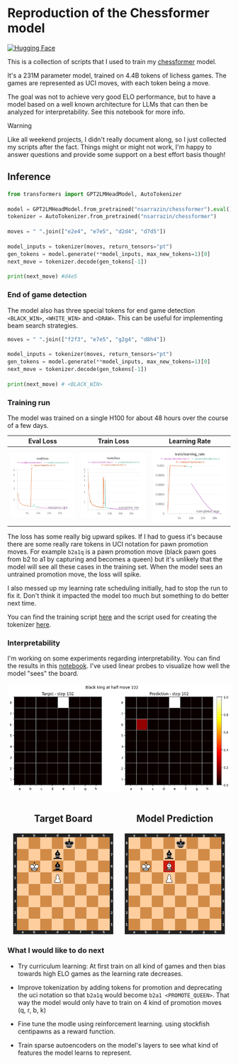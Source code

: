# Reproduction of the Chessformer model

[![Hugging Face](https://img.shields.io/badge/Hugging%20Face-nsarrazin/chessformer-yellow?logo=huggingface)](https://huggingface.co/nsarrazin/chessformer)

This is a collection of scripts that I used to train my [chessformer](https://huggingface.co/nsarrazin/chessformer) model.

It's a 231M parameter model, trained on 4.4B tokens of lichess games. The games are represented as UCI moves, with each token being a move.

The goal was not to achieve very good ELO performance, but to have a model based on a well known architecture for LLMs that can then be analyzed for interpretability. See this notebook for more info.

> [!WARNING]
> Like all weekend projects, I didn't really document along, so I just collected my scripts after the fact. Things might or might not work, I'm happy to answer questions and provide some support on a best effort basis though!

## Inference
```py
from transformers import GPT2LMHeadModel, AutoTokenizer

model = GPT2LMHeadModel.from_pretrained("nsarrazin/chessformer").eval()
tokenizer = AutoTokenizer.from_pretrained("nsarrazin/chessformer")

moves = " ".join(["e2e4", "e7e5", "d2d4", "d7d5"])

model_inputs = tokenizer(moves, return_tensors="pt")
gen_tokens = model.generate(**model_inputs, max_new_tokens=1)[0]
next_move = tokenizer.decode(gen_tokens[-1])

print(next_move) #d4e5
```

### End of game detection

The model also has three special tokens for end game detection `<BLACK_WIN>`, `<WHITE_WIN>` and `<DRAW>`. This can be useful for implementing beam search strategies. 

```py
moves = " ".join(["f2f3", "e7e5", "g2g4", "d8h4"])

model_inputs = tokenizer(moves, return_tensors="pt")
gen_tokens = model.generate(**model_inputs, max_new_tokens=1)[0]
next_move = tokenizer.decode(gen_tokens[-1])

print(next_move) # <BLACK_WIN>
```


### Training run

The model was trained on a single H100 for about 48 hours over the course of a few days.

| Eval Loss | Train Loss | Learning Rate |
|:---:|:---:|:---:|
| ![Eval Loss](docs/assets/eval_loss.png) | ![Train Loss](docs/assets/train_loss.png) | ![Learning Rate](docs/assets/lr.png) |


The loss has some really big upward spikes. If I had to guess it's because there are some really rare tokens in UCI notation for pawn promotion moves. For example `b2a1q` is a pawn promotion move (black pawn goes from b2 to a1 by capturing and becomes a queen) but it's unlikely that the model will see all these cases in the training set. When the model sees an untrained promotion move, the loss will spike.

I also messed up my learning rate scheduling initially, had to stop the run to fix it. Don't think it impacted the model too much but something to do better next time.

You can find the training script [here](train.py) and the script used for creating the tokenizer [here](tokenizer.py).

### Interpretability

I'm working on some experiments regarding interpretability. You can find the results in this [notebook](notebooks/probes.ipynb). I've used linear probes to visualize how well the model "sees" the board.

![Confidence](docs/assets/prediction.png)

<div style="display: flex; justify-content: space-around;"><div style="width: 45%;"><h3 style="text-align: center; font-size: 1.5em;">Target Board</h3><svg xmlns="http://www.w3.org/2000/svg" xmlns:xlink="http://www.w3.org/1999/xlink" viewBox="0 0 390 390"><desc><pre>. . . . k . . .
. . . b . . . .
. K . b . . . .
. . . P . . . .
. . . . . . . .
. . . . . . . .
. . . . . . . .
. . . . . . . .</pre></desc><defs><g id="white-pawn" class="white pawn"><path d="M22.5 9c-2.21 0-4 1.79-4 4 0 .89.29 1.71.78 2.38C17.33 16.5 16 18.59 16 21c0 2.03.94 3.84 2.41 5.03-3 1.06-7.41 5.55-7.41 13.47h23c0-7.92-4.41-12.41-7.41-13.47 1.47-1.19 2.41-3 2.41-5.03 0-2.41-1.33-4.5-3.28-5.62.49-.67.78-1.49.78-2.38 0-2.21-1.79-4-4-4z" fill="#fff" stroke="#000" stroke-width="1.5" stroke-linecap="round" /></g><g id="white-king" class="white king" fill="none" fill-rule="evenodd" stroke="#000" stroke-width="1.5" stroke-linecap="round" stroke-linejoin="round"><path d="M22.5 11.63V6M20 8h5" stroke-linejoin="miter" /><path d="M22.5 25s4.5-7.5 3-10.5c0 0-1-2.5-3-2.5s-3 2.5-3 2.5c-1.5 3 3 10.5 3 10.5" fill="#fff" stroke-linecap="butt" stroke-linejoin="miter" /><path d="M11.5 37c5.5 3.5 15.5 3.5 21 0v-7s9-4.5 6-10.5c-4-6.5-13.5-3.5-16 4V27v-3.5c-3.5-7.5-13-10.5-16-4-3 6 5 10 5 10V37z" fill="#fff" /><path d="M11.5 30c5.5-3 15.5-3 21 0m-21 3.5c5.5-3 15.5-3 21 0m-21 3.5c5.5-3 15.5-3 21 0" /></g><g id="black-bishop" class="black bishop" fill="none" fill-rule="evenodd" stroke="#000" stroke-width="1.5" stroke-linecap="round" stroke-linejoin="round"><path d="M9 36c3.39-.97 10.11.43 13.5-2 3.39 2.43 10.11 1.03 13.5 2 0 0 1.65.54 3 2-.68.97-1.65.99-3 .5-3.39-.97-10.11.46-13.5-1-3.39 1.46-10.11.03-13.5 1-1.354.49-2.323.47-3-.5 1.354-1.94 3-2 3-2zm6-4c2.5 2.5 12.5 2.5 15 0 .5-1.5 0-2 0-2 0-2.5-2.5-4-2.5-4 5.5-1.5 6-11.5-5-15.5-11 4-10.5 14-5 15.5 0 0-2.5 1.5-2.5 4 0 0-.5.5 0 2zM25 8a2.5 2.5 0 1 1-5 0 2.5 2.5 0 1 1 5 0z" fill="#000" stroke-linecap="butt" /><path d="M17.5 26h10M15 30h15m-7.5-14.5v5M20 18h5" stroke="#fff" stroke-linejoin="miter" /></g><g id="black-king" class="black king" fill="none" fill-rule="evenodd" stroke="#000" stroke-width="1.5" stroke-linecap="round" stroke-linejoin="round"><path d="M22.5 11.63V6" stroke-linejoin="miter" /><path d="M22.5 25s4.5-7.5 3-10.5c0 0-1-2.5-3-2.5s-3 2.5-3 2.5c-1.5 3 3 10.5 3 10.5" fill="#000" stroke-linecap="butt" stroke-linejoin="miter" /><path d="M11.5 37c5.5 3.5 15.5 3.5 21 0v-7s9-4.5 6-10.5c-4-6.5-13.5-3.5-16 4V27v-3.5c-3.5-7.5-13-10.5-16-4-3 6 5 10 5 10V37z" fill="#000" /><path d="M20 8h5" stroke-linejoin="miter" /><path d="M32 29.5s8.5-4 6.03-9.65C34.15 14 25 18 22.5 24.5l.01 2.1-.01-2.1C20 18 9.906 14 6.997 19.85c-2.497 5.65 4.853 9 4.853 9M11.5 30c5.5-3 15.5-3 21 0m-21 3.5c5.5-3 15.5-3 21 0m-21 3.5c5.5-3 15.5-3 21 0" stroke="#fff" /></g></defs><rect x="7.5" y="7.5" width="375" height="375" fill="none" stroke="#212121" stroke-width="15" /><g transform="translate(20, 1) scale(0.75, 0.75)" fill="#e5e5e5" stroke="#e5e5e5"><path d="M23.328 10.016q-1.742 0-2.414.398-.672.398-.672 1.36 0 .765.5 1.218.508.445 1.375.445 1.196 0 1.914-.843.727-.852.727-2.258v-.32zm2.867-.594v4.992h-1.437v-1.328q-.492.797-1.227 1.18-.734.375-1.797.375-1.343 0-2.14-.75-.79-.758-.79-2.024 0-1.476.985-2.226.992-.75 2.953-.75h2.016V8.75q0-.992-.656-1.531-.649-.547-1.829-.547-.75 0-1.46.18-.711.18-1.368.539V6.062q.79-.304 1.532-.453.742-.156 1.445-.156 1.898 0 2.836.984.937.985.937 2.985z" /></g><g transform="translate(20, 375) scale(0.75, 0.75)" fill="#e5e5e5" stroke="#e5e5e5"><path d="M23.328 10.016q-1.742 0-2.414.398-.672.398-.672 1.36 0 .765.5 1.218.508.445 1.375.445 1.196 0 1.914-.843.727-.852.727-2.258v-.32zm2.867-.594v4.992h-1.437v-1.328q-.492.797-1.227 1.18-.734.375-1.797.375-1.343 0-2.14-.75-.79-.758-.79-2.024 0-1.476.985-2.226.992-.75 2.953-.75h2.016V8.75q0-.992-.656-1.531-.649-.547-1.829-.547-.75 0-1.46.18-.711.18-1.368.539V6.062q.79-.304 1.532-.453.742-.156 1.445-.156 1.898 0 2.836.984.937.985.937 2.985z" /></g><g transform="translate(65, 1) scale(0.75, 0.75)" fill="#e5e5e5" stroke="#e5e5e5"><path d="M24.922 10.047q0-1.586-.656-2.485-.649-.906-1.79-.906-1.14 0-1.796.906-.649.899-.649 2.485 0 1.586.649 2.492.656.898 1.797.898 1.14 0 1.789-.898.656-.906.656-2.492zm-4.89-3.055q.452-.781 1.14-1.156.695-.383 1.656-.383 1.594 0 2.586 1.266 1 1.265 1 3.328 0 2.062-1 3.328-.992 1.266-2.586 1.266-.96 0-1.656-.375-.688-.383-1.14-1.164v1.312h-1.446V2.258h1.445z" /></g><g transform="translate(65, 375) scale(0.75, 0.75)" fill="#e5e5e5" stroke="#e5e5e5"><path d="M24.922 10.047q0-1.586-.656-2.485-.649-.906-1.79-.906-1.14 0-1.796.906-.649.899-.649 2.485 0 1.586.649 2.492.656.898 1.797.898 1.14 0 1.789-.898.656-.906.656-2.492zm-4.89-3.055q.452-.781 1.14-1.156.695-.383 1.656-.383 1.594 0 2.586 1.266 1 1.265 1 3.328 0 2.062-1 3.328-.992 1.266-2.586 1.266-.96 0-1.656-.375-.688-.383-1.14-1.164v1.312h-1.446V2.258h1.445z" /></g><g transform="translate(110, 1) scale(0.75, 0.75)" fill="#e5e5e5" stroke="#e5e5e5"><path d="M25.96 6v1.344q-.608-.336-1.226-.5-.609-.172-1.234-.172-1.398 0-2.172.89-.773.883-.773 2.485 0 1.601.773 2.492.774.883 2.172.883.625 0 1.234-.164.618-.172 1.227-.508v1.328q-.602.281-1.25.422-.64.14-1.367.14-1.977 0-3.14-1.242-1.165-1.242-1.165-3.351 0-2.14 1.172-3.367 1.18-1.227 3.227-1.227.664 0 1.296.14.633.134 1.227.407z" /></g><g transform="translate(110, 375) scale(0.75, 0.75)" fill="#e5e5e5" stroke="#e5e5e5"><path d="M25.96 6v1.344q-.608-.336-1.226-.5-.609-.172-1.234-.172-1.398 0-2.172.89-.773.883-.773 2.485 0 1.601.773 2.492.774.883 2.172.883.625 0 1.234-.164.618-.172 1.227-.508v1.328q-.602.281-1.25.422-.64.14-1.367.14-1.977 0-3.14-1.242-1.165-1.242-1.165-3.351 0-2.14 1.172-3.367 1.18-1.227 3.227-1.227.664 0 1.296.14.633.134 1.227.407z" /></g><g transform="translate(155, 1) scale(0.75, 0.75)" fill="#e5e5e5" stroke="#e5e5e5"><path d="M24.973 6.992V2.258h1.437v12.156h-1.437v-1.312q-.453.78-1.149 1.164-.687.375-1.656.375-1.586 0-2.586-1.266-.992-1.266-.992-3.328 0-2.063.992-3.328 1-1.266 2.586-1.266.969 0 1.656.383.696.375 1.149 1.156zm-4.899 3.055q0 1.586.649 2.492.656.898 1.797.898 1.14 0 1.796-.898.657-.906.657-2.492 0-1.586-.657-2.485-.656-.906-1.796-.906-1.141 0-1.797.906-.649.899-.649 2.485z" /></g><g transform="translate(155, 375) scale(0.75, 0.75)" fill="#e5e5e5" stroke="#e5e5e5"><path d="M24.973 6.992V2.258h1.437v12.156h-1.437v-1.312q-.453.78-1.149 1.164-.687.375-1.656.375-1.586 0-2.586-1.266-.992-1.266-.992-3.328 0-2.063.992-3.328 1-1.266 2.586-1.266.969 0 1.656.383.696.375 1.149 1.156zm-4.899 3.055q0 1.586.649 2.492.656.898 1.797.898 1.14 0 1.796-.898.657-.906.657-2.492 0-1.586-.657-2.485-.656-.906-1.796-.906-1.141 0-1.797.906-.649.899-.649 2.485z" /></g><g transform="translate(200, 1) scale(0.75, 0.75)" fill="#e5e5e5" stroke="#e5e5e5"><path d="M26.555 9.68v.703h-6.61q.094 1.484.89 2.265.806.774 2.235.774.828 0 1.602-.203.781-.203 1.547-.61v1.36q-.774.328-1.586.5-.813.172-1.649.172-2.093 0-3.32-1.22-1.219-1.218-1.219-3.296 0-2.148 1.157-3.406 1.164-1.266 3.132-1.266 1.766 0 2.79 1.14 1.03 1.134 1.03 3.087zm-1.438-.422q-.015-1.18-.664-1.883-.64-.703-1.703-.703-1.203 0-1.93.68-.718.68-.828 1.914z" /></g><g transform="translate(200, 375) scale(0.75, 0.75)" fill="#e5e5e5" stroke="#e5e5e5"><path d="M26.555 9.68v.703h-6.61q.094 1.484.89 2.265.806.774 2.235.774.828 0 1.602-.203.781-.203 1.547-.61v1.36q-.774.328-1.586.5-.813.172-1.649.172-2.093 0-3.32-1.22-1.219-1.218-1.219-3.296 0-2.148 1.157-3.406 1.164-1.266 3.132-1.266 1.766 0 2.79 1.14 1.03 1.134 1.03 3.087zm-1.438-.422q-.015-1.18-.664-1.883-.64-.703-1.703-.703-1.203 0-1.93.68-.718.68-.828 1.914z" /></g><g transform="translate(245, 1) scale(0.75, 0.75)" fill="#e5e5e5" stroke="#e5e5e5"><path d="M25.285 2.258v1.195H23.91q-.773 0-1.078.313-.297.312-.297 1.125v.773h2.367v1.117h-2.367v7.633H21.09V6.781h-1.375V5.664h1.375v-.61q0-1.46.68-2.124.68-.672 2.156-.672z" /></g><g transform="translate(245, 375) scale(0.75, 0.75)" fill="#e5e5e5" stroke="#e5e5e5"><path d="M25.285 2.258v1.195H23.91q-.773 0-1.078.313-.297.312-.297 1.125v.773h2.367v1.117h-2.367v7.633H21.09V6.781h-1.375V5.664h1.375v-.61q0-1.46.68-2.124.68-.672 2.156-.672z" /></g><g transform="translate(290, 1) scale(0.75, 0.75)" fill="#e5e5e5" stroke="#e5e5e5"><path d="M24.973 9.937q0-1.562-.649-2.421-.64-.86-1.804-.86-1.157 0-1.805.86-.64.859-.64 2.421 0 1.555.64 2.415.648.859 1.805.859 1.164 0 1.804-.86.649-.859.649-2.414zm1.437 3.391q0 2.234-.992 3.32-.992 1.094-3.04 1.094-.757 0-1.429-.117-.672-.11-1.304-.344v-1.398q.632.344 1.25.508.617.164 1.257.164 1.414 0 2.118-.743.703-.734.703-2.226v-.711q-.446.773-1.141 1.156-.695.383-1.664.383-1.61 0-2.594-1.227-.984-1.226-.984-3.25 0-2.03.984-3.257.985-1.227 2.594-1.227.969 0 1.664.383t1.14 1.156V5.664h1.438z" /></g><g transform="translate(290, 375) scale(0.75, 0.75)" fill="#e5e5e5" stroke="#e5e5e5"><path d="M24.973 9.937q0-1.562-.649-2.421-.64-.86-1.804-.86-1.157 0-1.805.86-.64.859-.64 2.421 0 1.555.64 2.415.648.859 1.805.859 1.164 0 1.804-.86.649-.859.649-2.414zm1.437 3.391q0 2.234-.992 3.32-.992 1.094-3.04 1.094-.757 0-1.429-.117-.672-.11-1.304-.344v-1.398q.632.344 1.25.508.617.164 1.257.164 1.414 0 2.118-.743.703-.734.703-2.226v-.711q-.446.773-1.141 1.156-.695.383-1.664.383-1.61 0-2.594-1.227-.984-1.226-.984-3.25 0-2.03.984-3.257.985-1.227 2.594-1.227.969 0 1.664.383t1.14 1.156V5.664h1.438z" /></g><g transform="translate(335, 1) scale(0.75, 0.75)" fill="#e5e5e5" stroke="#e5e5e5"><path d="M26.164 9.133v5.281h-1.437V9.18q0-1.243-.485-1.86-.484-.617-1.453-.617-1.164 0-1.836.742-.672.742-.672 2.024v4.945h-1.445V2.258h1.445v4.765q.516-.789 1.211-1.18.703-.39 1.617-.39 1.508 0 2.282.938.773.93.773 2.742z" /></g><g transform="translate(335, 375) scale(0.75, 0.75)" fill="#e5e5e5" stroke="#e5e5e5"><path d="M26.164 9.133v5.281h-1.437V9.18q0-1.243-.485-1.86-.484-.617-1.453-.617-1.164 0-1.836.742-.672.742-.672 2.024v4.945h-1.445V2.258h1.445v4.765q.516-.789 1.211-1.18.703-.39 1.617-.39 1.508 0 2.282.938.773.93.773 2.742z" /></g><g transform="translate(0, 335) scale(0.75, 0.75)" fill="#e5e5e5" stroke="#e5e5e5"><path d="M6.754 26.996h2.578v-8.898l-2.805.562v-1.437l2.79-.563h1.578v10.336h2.578v1.328h-6.72z" /></g><g transform="translate(375, 335) scale(0.75, 0.75)" fill="#e5e5e5" stroke="#e5e5e5"><path d="M6.754 26.996h2.578v-8.898l-2.805.562v-1.437l2.79-.563h1.578v10.336h2.578v1.328h-6.72z" /></g><g transform="translate(0, 290) scale(0.75, 0.75)" fill="#e5e5e5" stroke="#e5e5e5"><path d="M8.195 26.996h5.508v1.328H6.297v-1.328q.898-.93 2.445-2.492 1.555-1.57 1.953-2.024.758-.851 1.055-1.437.305-.594.305-1.164 0-.93-.657-1.516-.648-.586-1.695-.586-.742 0-1.57.258-.82.258-1.758.781v-1.593q.953-.383 1.781-.578.828-.196 1.516-.196 1.812 0 2.89.906 1.079.907 1.079 2.422 0 .72-.274 1.368-.265.64-.976 1.515-.196.227-1.243 1.313-1.046 1.078-2.953 3.023z" /></g><g transform="translate(375, 290) scale(0.75, 0.75)" fill="#e5e5e5" stroke="#e5e5e5"><path d="M8.195 26.996h5.508v1.328H6.297v-1.328q.898-.93 2.445-2.492 1.555-1.57 1.953-2.024.758-.851 1.055-1.437.305-.594.305-1.164 0-.93-.657-1.516-.648-.586-1.695-.586-.742 0-1.57.258-.82.258-1.758.781v-1.593q.953-.383 1.781-.578.828-.196 1.516-.196 1.812 0 2.89.906 1.079.907 1.079 2.422 0 .72-.274 1.368-.265.64-.976 1.515-.196.227-1.243 1.313-1.046 1.078-2.953 3.023z" /></g><g transform="translate(0, 245) scale(0.75, 0.75)" fill="#e5e5e5" stroke="#e5e5e5"><path d="M11.434 22.035q1.132.242 1.765 1.008.64.766.64 1.89 0 1.727-1.187 2.672-1.187.946-3.375.946-.734 0-1.515-.149-.774-.14-1.602-.43V26.45q.656.383 1.438.578.78.196 1.632.196 1.485 0 2.258-.586.782-.586.782-1.703 0-1.032-.727-1.61-.719-.586-2.008-.586h-1.36v-1.297h1.423q1.164 0 1.78-.46.618-.47.618-1.344 0-.899-.64-1.375-.633-.485-1.82-.485-.65 0-1.391.141-.743.14-1.633.437V16.95q.898-.25 1.68-.375.788-.125 1.484-.125 1.797 0 2.844.82 1.046.813 1.046 2.204 0 .968-.554 1.64-.555.664-1.578.922z" /></g><g transform="translate(375, 245) scale(0.75, 0.75)" fill="#e5e5e5" stroke="#e5e5e5"><path d="M11.434 22.035q1.132.242 1.765 1.008.64.766.64 1.89 0 1.727-1.187 2.672-1.187.946-3.375.946-.734 0-1.515-.149-.774-.14-1.602-.43V26.45q.656.383 1.438.578.78.196 1.632.196 1.485 0 2.258-.586.782-.586.782-1.703 0-1.032-.727-1.61-.719-.586-2.008-.586h-1.36v-1.297h1.423q1.164 0 1.78-.46.618-.47.618-1.344 0-.899-.64-1.375-.633-.485-1.82-.485-.65 0-1.391.141-.743.14-1.633.437V16.95q.898-.25 1.68-.375.788-.125 1.484-.125 1.797 0 2.844.82 1.046.813 1.046 2.204 0 .968-.554 1.64-.555.664-1.578.922z" /></g><g transform="translate(0, 200) scale(0.75, 0.75)" fill="#e5e5e5" stroke="#e5e5e5"><path d="M11.016 18.035L7.03 24.262h3.985zm-.414-1.375h1.984v7.602h1.664v1.312h-1.664v2.75h-1.57v-2.75H5.75v-1.523z" /></g><g transform="translate(375, 200) scale(0.75, 0.75)" fill="#e5e5e5" stroke="#e5e5e5"><path d="M11.016 18.035L7.03 24.262h3.985zm-.414-1.375h1.984v7.602h1.664v1.312h-1.664v2.75h-1.57v-2.75H5.75v-1.523z" /></g><g transform="translate(0, 155) scale(0.75, 0.75)" fill="#e5e5e5" stroke="#e5e5e5"><path d="M6.719 16.66h6.195v1.328h-4.75v2.86q.344-.118.688-.172.343-.063.687-.063 1.953 0 3.094 1.07 1.14 1.07 1.14 2.899 0 1.883-1.171 2.93-1.172 1.039-3.305 1.039-.735 0-1.5-.125-.758-.125-1.57-.375v-1.586q.703.383 1.453.57.75.188 1.586.188 1.351 0 2.14-.711.79-.711.79-1.93 0-1.219-.79-1.93-.789-.71-2.14-.71-.633 0-1.266.14-.625.14-1.281.438z" /></g><g transform="translate(375, 155) scale(0.75, 0.75)" fill="#e5e5e5" stroke="#e5e5e5"><path d="M6.719 16.66h6.195v1.328h-4.75v2.86q.344-.118.688-.172.343-.063.687-.063 1.953 0 3.094 1.07 1.14 1.07 1.14 2.899 0 1.883-1.171 2.93-1.172 1.039-3.305 1.039-.735 0-1.5-.125-.758-.125-1.57-.375v-1.586q.703.383 1.453.57.75.188 1.586.188 1.351 0 2.14-.711.79-.711.79-1.93 0-1.219-.79-1.93-.789-.71-2.14-.71-.633 0-1.266.14-.625.14-1.281.438z" /></g><g transform="translate(0, 110) scale(0.75, 0.75)" fill="#e5e5e5" stroke="#e5e5e5"><path d="M10.137 21.863q-1.063 0-1.688.727-.617.726-.617 1.992 0 1.258.617 1.992.625.727 1.688.727 1.062 0 1.68-.727.624-.734.624-1.992 0-1.266-.625-1.992-.617-.727-1.68-.727zm3.133-4.945v1.437q-.594-.28-1.204-.43-.601-.148-1.195-.148-1.562 0-2.39 1.055-.82 1.055-.938 3.188.46-.68 1.156-1.04.696-.367 1.531-.367 1.758 0 2.774 1.07 1.023 1.063 1.023 2.899 0 1.797-1.062 2.883-1.063 1.086-2.828 1.086-2.024 0-3.094-1.547-1.07-1.555-1.07-4.5 0-2.766 1.312-4.406 1.313-1.649 3.524-1.649.593 0 1.195.117.61.118 1.266.352z" /></g><g transform="translate(375, 110) scale(0.75, 0.75)" fill="#e5e5e5" stroke="#e5e5e5"><path d="M10.137 21.863q-1.063 0-1.688.727-.617.726-.617 1.992 0 1.258.617 1.992.625.727 1.688.727 1.062 0 1.68-.727.624-.734.624-1.992 0-1.266-.625-1.992-.617-.727-1.68-.727zm3.133-4.945v1.437q-.594-.28-1.204-.43-.601-.148-1.195-.148-1.562 0-2.39 1.055-.82 1.055-.938 3.188.46-.68 1.156-1.04.696-.367 1.531-.367 1.758 0 2.774 1.07 1.023 1.063 1.023 2.899 0 1.797-1.062 2.883-1.063 1.086-2.828 1.086-2.024 0-3.094-1.547-1.07-1.555-1.07-4.5 0-2.766 1.312-4.406 1.313-1.649 3.524-1.649.593 0 1.195.117.61.118 1.266.352z" /></g><g transform="translate(0, 65) scale(0.75, 0.75)" fill="#e5e5e5" stroke="#e5e5e5"><path d="M6.25 16.66h7.5v.672L9.516 28.324H7.867l3.985-10.336H6.25z" /></g><g transform="translate(375, 65) scale(0.75, 0.75)" fill="#e5e5e5" stroke="#e5e5e5"><path d="M6.25 16.66h7.5v.672L9.516 28.324H7.867l3.985-10.336H6.25z" /></g><g transform="translate(0, 20) scale(0.75, 0.75)" fill="#e5e5e5" stroke="#e5e5e5"><path d="M10 22.785q-1.125 0-1.773.602-.641.601-.641 1.656t.64 1.656q.649.602 1.774.602t1.773-.602q.649-.61.649-1.656 0-1.055-.649-1.656-.64-.602-1.773-.602zm-1.578-.672q-1.016-.25-1.586-.945-.563-.695-.563-1.695 0-1.399.993-2.211 1-.813 2.734-.813 1.742 0 2.734.813.993.812.993 2.21 0 1-.57 1.696-.563.695-1.571.945 1.14.266 1.773 1.04.641.773.641 1.89 0 1.695-1.04 2.602-1.03.906-2.96.906t-2.969-.906Q6 26.738 6 25.043q0-1.117.64-1.89.641-.774 1.782-1.04zm-.578-2.492q0 .906.562 1.414.57.508 1.594.508 1.016 0 1.586-.508.578-.508.578-1.414 0-.906-.578-1.414-.57-.508-1.586-.508-1.023 0-1.594.508-.562.508-.562 1.414z" /></g><g transform="translate(375, 20) scale(0.75, 0.75)" fill="#e5e5e5" stroke="#e5e5e5"><path d="M10 22.785q-1.125 0-1.773.602-.641.601-.641 1.656t.64 1.656q.649.602 1.774.602t1.773-.602q.649-.61.649-1.656 0-1.055-.649-1.656-.64-.602-1.773-.602zm-1.578-.672q-1.016-.25-1.586-.945-.563-.695-.563-1.695 0-1.399.993-2.211 1-.813 2.734-.813 1.742 0 2.734.813.993.812.993 2.21 0 1-.57 1.696-.563.695-1.571.945 1.14.266 1.773 1.04.641.773.641 1.89 0 1.695-1.04 2.602-1.03.906-2.96.906t-2.969-.906Q6 26.738 6 25.043q0-1.117.64-1.89.641-.774 1.782-1.04zm-.578-2.492q0 .906.562 1.414.57.508 1.594.508 1.016 0 1.586-.508.578-.508.578-1.414 0-.906-.578-1.414-.57-.508-1.586-.508-1.023 0-1.594.508-.562.508-.562 1.414z" /></g><rect x="15" y="330" width="45" height="45" class="square dark a1" stroke="none" fill="#d18b47" /><rect x="60" y="330" width="45" height="45" class="square light b1" stroke="none" fill="#ffce9e" /><rect x="105" y="330" width="45" height="45" class="square dark c1" stroke="none" fill="#d18b47" /><rect x="150" y="330" width="45" height="45" class="square light d1" stroke="none" fill="#ffce9e" /><rect x="195" y="330" width="45" height="45" class="square dark e1" stroke="none" fill="#d18b47" /><rect x="240" y="330" width="45" height="45" class="square light f1" stroke="none" fill="#ffce9e" /><rect x="285" y="330" width="45" height="45" class="square dark g1" stroke="none" fill="#d18b47" /><rect x="330" y="330" width="45" height="45" class="square light h1" stroke="none" fill="#ffce9e" /><rect x="15" y="285" width="45" height="45" class="square light a2" stroke="none" fill="#ffce9e" /><rect x="60" y="285" width="45" height="45" class="square dark b2" stroke="none" fill="#d18b47" /><rect x="105" y="285" width="45" height="45" class="square light c2" stroke="none" fill="#ffce9e" /><rect x="150" y="285" width="45" height="45" class="square dark d2" stroke="none" fill="#d18b47" /><rect x="195" y="285" width="45" height="45" class="square light e2" stroke="none" fill="#ffce9e" /><rect x="240" y="285" width="45" height="45" class="square dark f2" stroke="none" fill="#d18b47" /><rect x="285" y="285" width="45" height="45" class="square light g2" stroke="none" fill="#ffce9e" /><rect x="330" y="285" width="45" height="45" class="square dark h2" stroke="none" fill="#d18b47" /><rect x="15" y="240" width="45" height="45" class="square dark a3" stroke="none" fill="#d18b47" /><rect x="60" y="240" width="45" height="45" class="square light b3" stroke="none" fill="#ffce9e" /><rect x="105" y="240" width="45" height="45" class="square dark c3" stroke="none" fill="#d18b47" /><rect x="150" y="240" width="45" height="45" class="square light d3" stroke="none" fill="#ffce9e" /><rect x="195" y="240" width="45" height="45" class="square dark e3" stroke="none" fill="#d18b47" /><rect x="240" y="240" width="45" height="45" class="square light f3" stroke="none" fill="#ffce9e" /><rect x="285" y="240" width="45" height="45" class="square dark g3" stroke="none" fill="#d18b47" /><rect x="330" y="240" width="45" height="45" class="square light h3" stroke="none" fill="#ffce9e" /><rect x="15" y="195" width="45" height="45" class="square light a4" stroke="none" fill="#ffce9e" /><rect x="60" y="195" width="45" height="45" class="square dark b4" stroke="none" fill="#d18b47" /><rect x="105" y="195" width="45" height="45" class="square light c4" stroke="none" fill="#ffce9e" /><rect x="150" y="195" width="45" height="45" class="square dark d4" stroke="none" fill="#d18b47" /><rect x="195" y="195" width="45" height="45" class="square light e4" stroke="none" fill="#ffce9e" /><rect x="240" y="195" width="45" height="45" class="square dark f4" stroke="none" fill="#d18b47" /><rect x="285" y="195" width="45" height="45" class="square light g4" stroke="none" fill="#ffce9e" /><rect x="330" y="195" width="45" height="45" class="square dark h4" stroke="none" fill="#d18b47" /><rect x="15" y="150" width="45" height="45" class="square dark a5" stroke="none" fill="#d18b47" /><rect x="60" y="150" width="45" height="45" class="square light b5" stroke="none" fill="#ffce9e" /><rect x="105" y="150" width="45" height="45" class="square dark c5" stroke="none" fill="#d18b47" /><rect x="150" y="150" width="45" height="45" class="square light d5" stroke="none" fill="#ffce9e" /><rect x="195" y="150" width="45" height="45" class="square dark e5" stroke="none" fill="#d18b47" /><rect x="240" y="150" width="45" height="45" class="square light f5" stroke="none" fill="#ffce9e" /><rect x="285" y="150" width="45" height="45" class="square dark g5" stroke="none" fill="#d18b47" /><rect x="330" y="150" width="45" height="45" class="square light h5" stroke="none" fill="#ffce9e" /><rect x="15" y="105" width="45" height="45" class="square light a6" stroke="none" fill="#ffce9e" /><rect x="60" y="105" width="45" height="45" class="square dark b6" stroke="none" fill="#d18b47" /><rect x="105" y="105" width="45" height="45" class="square light c6" stroke="none" fill="#ffce9e" /><rect x="150" y="105" width="45" height="45" class="square dark d6" stroke="none" fill="#d18b47" /><rect x="195" y="105" width="45" height="45" class="square light e6" stroke="none" fill="#ffce9e" /><rect x="240" y="105" width="45" height="45" class="square dark f6" stroke="none" fill="#d18b47" /><rect x="285" y="105" width="45" height="45" class="square light g6" stroke="none" fill="#ffce9e" /><rect x="330" y="105" width="45" height="45" class="square dark h6" stroke="none" fill="#d18b47" /><rect x="15" y="60" width="45" height="45" class="square dark a7" stroke="none" fill="#d18b47" /><rect x="60" y="60" width="45" height="45" class="square light b7" stroke="none" fill="#ffce9e" /><rect x="105" y="60" width="45" height="45" class="square dark c7" stroke="none" fill="#d18b47" /><rect x="150" y="60" width="45" height="45" class="square light d7" stroke="none" fill="#ffce9e" /><rect x="195" y="60" width="45" height="45" class="square dark e7" stroke="none" fill="#d18b47" /><rect x="240" y="60" width="45" height="45" class="square light f7" stroke="none" fill="#ffce9e" /><rect x="285" y="60" width="45" height="45" class="square dark g7" stroke="none" fill="#d18b47" /><rect x="330" y="60" width="45" height="45" class="square light h7" stroke="none" fill="#ffce9e" /><rect x="15" y="15" width="45" height="45" class="square light a8" stroke="none" fill="#ffce9e" /><rect x="60" y="15" width="45" height="45" class="square dark b8" stroke="none" fill="#d18b47" /><rect x="105" y="15" width="45" height="45" class="square light c8" stroke="none" fill="#ffce9e" /><rect x="150" y="15" width="45" height="45" class="square dark d8" stroke="none" fill="#d18b47" /><rect x="195" y="15" width="45" height="45" class="square light e8" stroke="none" fill="#ffce9e" /><rect x="240" y="15" width="45" height="45" class="square dark f8" stroke="none" fill="#d18b47" /><rect x="285" y="15" width="45" height="45" class="square light g8" stroke="none" fill="#ffce9e" /><rect x="330" y="15" width="45" height="45" class="square dark h8" stroke="none" fill="#d18b47" /><use href="#white-pawn" xlink:href="#white-pawn" transform="translate(150, 150)" /><use href="#white-king" xlink:href="#white-king" transform="translate(60, 105)" /><use href="#black-bishop" xlink:href="#black-bishop" transform="translate(150, 105)" /><use href="#black-bishop" xlink:href="#black-bishop" transform="translate(150, 60)" /><use href="#black-king" xlink:href="#black-king" transform="translate(195, 15)" /></svg></div><div style="width: 45%;"><h3 style="text-align: center; font-size: 1.5em;">Model Prediction</h3><svg xmlns="http://www.w3.org/2000/svg" xmlns:xlink="http://www.w3.org/1999/xlink" viewBox="0 0 390 390"><desc><pre>. . . . k . . .
. . . b . . . .
. K . B . . . .
. . . P . . . .
. . . . . . . .
. . . . . . . .
. . . . . . . .
. . . . . . . .</pre></desc><defs><g id="white-pawn" class="white pawn"><path d="M22.5 9c-2.21 0-4 1.79-4 4 0 .89.29 1.71.78 2.38C17.33 16.5 16 18.59 16 21c0 2.03.94 3.84 2.41 5.03-3 1.06-7.41 5.55-7.41 13.47h23c0-7.92-4.41-12.41-7.41-13.47 1.47-1.19 2.41-3 2.41-5.03 0-2.41-1.33-4.5-3.28-5.62.49-.67.78-1.49.78-2.38 0-2.21-1.79-4-4-4z" fill="#fff" stroke="#000" stroke-width="1.5" stroke-linecap="round" /></g><g id="white-bishop" class="white bishop" fill="none" fill-rule="evenodd" stroke="#000" stroke-width="1.5" stroke-linecap="round" stroke-linejoin="round"><g fill="#fff" stroke-linecap="butt"><path d="M9 36c3.39-.97 10.11.43 13.5-2 3.39 2.43 10.11 1.03 13.5 2 0 0 1.65.54 3 2-.68.97-1.65.99-3 .5-3.39-.97-10.11.46-13.5-1-3.39 1.46-10.11.03-13.5 1-1.354.49-2.323.47-3-.5 1.354-1.94 3-2 3-2zM15 32c2.5 2.5 12.5 2.5 15 0 .5-1.5 0-2 0-2 0-2.5-2.5-4-2.5-4 5.5-1.5 6-11.5-5-15.5-11 4-10.5 14-5 15.5 0 0-2.5 1.5-2.5 4 0 0-.5.5 0 2zM25 8a2.5 2.5 0 1 1-5 0 2.5 2.5 0 1 1 5 0z" /></g><path d="M17.5 26h10M15 30h15m-7.5-14.5v5M20 18h5" stroke-linejoin="miter" /></g><g id="white-king" class="white king" fill="none" fill-rule="evenodd" stroke="#000" stroke-width="1.5" stroke-linecap="round" stroke-linejoin="round"><path d="M22.5 11.63V6M20 8h5" stroke-linejoin="miter" /><path d="M22.5 25s4.5-7.5 3-10.5c0 0-1-2.5-3-2.5s-3 2.5-3 2.5c-1.5 3 3 10.5 3 10.5" fill="#fff" stroke-linecap="butt" stroke-linejoin="miter" /><path d="M11.5 37c5.5 3.5 15.5 3.5 21 0v-7s9-4.5 6-10.5c-4-6.5-13.5-3.5-16 4V27v-3.5c-3.5-7.5-13-10.5-16-4-3 6 5 10 5 10V37z" fill="#fff" /><path d="M11.5 30c5.5-3 15.5-3 21 0m-21 3.5c5.5-3 15.5-3 21 0m-21 3.5c5.5-3 15.5-3 21 0" /></g><g id="black-bishop" class="black bishop" fill="none" fill-rule="evenodd" stroke="#000" stroke-width="1.5" stroke-linecap="round" stroke-linejoin="round"><path d="M9 36c3.39-.97 10.11.43 13.5-2 3.39 2.43 10.11 1.03 13.5 2 0 0 1.65.54 3 2-.68.97-1.65.99-3 .5-3.39-.97-10.11.46-13.5-1-3.39 1.46-10.11.03-13.5 1-1.354.49-2.323.47-3-.5 1.354-1.94 3-2 3-2zm6-4c2.5 2.5 12.5 2.5 15 0 .5-1.5 0-2 0-2 0-2.5-2.5-4-2.5-4 5.5-1.5 6-11.5-5-15.5-11 4-10.5 14-5 15.5 0 0-2.5 1.5-2.5 4 0 0-.5.5 0 2zM25 8a2.5 2.5 0 1 1-5 0 2.5 2.5 0 1 1 5 0z" fill="#000" stroke-linecap="butt" /><path d="M17.5 26h10M15 30h15m-7.5-14.5v5M20 18h5" stroke="#fff" stroke-linejoin="miter" /></g><g id="black-king" class="black king" fill="none" fill-rule="evenodd" stroke="#000" stroke-width="1.5" stroke-linecap="round" stroke-linejoin="round"><path d="M22.5 11.63V6" stroke-linejoin="miter" /><path d="M22.5 25s4.5-7.5 3-10.5c0 0-1-2.5-3-2.5s-3 2.5-3 2.5c-1.5 3 3 10.5 3 10.5" fill="#000" stroke-linecap="butt" stroke-linejoin="miter" /><path d="M11.5 37c5.5 3.5 15.5 3.5 21 0v-7s9-4.5 6-10.5c-4-6.5-13.5-3.5-16 4V27v-3.5c-3.5-7.5-13-10.5-16-4-3 6 5 10 5 10V37z" fill="#000" /><path d="M20 8h5" stroke-linejoin="miter" /><path d="M32 29.5s8.5-4 6.03-9.65C34.15 14 25 18 22.5 24.5l.01 2.1-.01-2.1C20 18 9.906 14 6.997 19.85c-2.497 5.65 4.853 9 4.853 9M11.5 30c5.5-3 15.5-3 21 0m-21 3.5c5.5-3 15.5-3 21 0m-21 3.5c5.5-3 15.5-3 21 0" stroke="#fff" /></g></defs><rect x="7.5" y="7.5" width="375" height="375" fill="none" stroke="#212121" stroke-width="15" /><g transform="translate(20, 1) scale(0.75, 0.75)" fill="#e5e5e5" stroke="#e5e5e5"><path d="M23.328 10.016q-1.742 0-2.414.398-.672.398-.672 1.36 0 .765.5 1.218.508.445 1.375.445 1.196 0 1.914-.843.727-.852.727-2.258v-.32zm2.867-.594v4.992h-1.437v-1.328q-.492.797-1.227 1.18-.734.375-1.797.375-1.343 0-2.14-.75-.79-.758-.79-2.024 0-1.476.985-2.226.992-.75 2.953-.75h2.016V8.75q0-.992-.656-1.531-.649-.547-1.829-.547-.75 0-1.46.18-.711.18-1.368.539V6.062q.79-.304 1.532-.453.742-.156 1.445-.156 1.898 0 2.836.984.937.985.937 2.985z" /></g><g transform="translate(20, 375) scale(0.75, 0.75)" fill="#e5e5e5" stroke="#e5e5e5"><path d="M23.328 10.016q-1.742 0-2.414.398-.672.398-.672 1.36 0 .765.5 1.218.508.445 1.375.445 1.196 0 1.914-.843.727-.852.727-2.258v-.32zm2.867-.594v4.992h-1.437v-1.328q-.492.797-1.227 1.18-.734.375-1.797.375-1.343 0-2.14-.75-.79-.758-.79-2.024 0-1.476.985-2.226.992-.75 2.953-.75h2.016V8.75q0-.992-.656-1.531-.649-.547-1.829-.547-.75 0-1.46.18-.711.18-1.368.539V6.062q.79-.304 1.532-.453.742-.156 1.445-.156 1.898 0 2.836.984.937.985.937 2.985z" /></g><g transform="translate(65, 1) scale(0.75, 0.75)" fill="#e5e5e5" stroke="#e5e5e5"><path d="M24.922 10.047q0-1.586-.656-2.485-.649-.906-1.79-.906-1.14 0-1.796.906-.649.899-.649 2.485 0 1.586.649 2.492.656.898 1.797.898 1.14 0 1.789-.898.656-.906.656-2.492zm-4.89-3.055q.452-.781 1.14-1.156.695-.383 1.656-.383 1.594 0 2.586 1.266 1 1.265 1 3.328 0 2.062-1 3.328-.992 1.266-2.586 1.266-.96 0-1.656-.375-.688-.383-1.14-1.164v1.312h-1.446V2.258h1.445z" /></g><g transform="translate(65, 375) scale(0.75, 0.75)" fill="#e5e5e5" stroke="#e5e5e5"><path d="M24.922 10.047q0-1.586-.656-2.485-.649-.906-1.79-.906-1.14 0-1.796.906-.649.899-.649 2.485 0 1.586.649 2.492.656.898 1.797.898 1.14 0 1.789-.898.656-.906.656-2.492zm-4.89-3.055q.452-.781 1.14-1.156.695-.383 1.656-.383 1.594 0 2.586 1.266 1 1.265 1 3.328 0 2.062-1 3.328-.992 1.266-2.586 1.266-.96 0-1.656-.375-.688-.383-1.14-1.164v1.312h-1.446V2.258h1.445z" /></g><g transform="translate(110, 1) scale(0.75, 0.75)" fill="#e5e5e5" stroke="#e5e5e5"><path d="M25.96 6v1.344q-.608-.336-1.226-.5-.609-.172-1.234-.172-1.398 0-2.172.89-.773.883-.773 2.485 0 1.601.773 2.492.774.883 2.172.883.625 0 1.234-.164.618-.172 1.227-.508v1.328q-.602.281-1.25.422-.64.14-1.367.14-1.977 0-3.14-1.242-1.165-1.242-1.165-3.351 0-2.14 1.172-3.367 1.18-1.227 3.227-1.227.664 0 1.296.14.633.134 1.227.407z" /></g><g transform="translate(110, 375) scale(0.75, 0.75)" fill="#e5e5e5" stroke="#e5e5e5"><path d="M25.96 6v1.344q-.608-.336-1.226-.5-.609-.172-1.234-.172-1.398 0-2.172.89-.773.883-.773 2.485 0 1.601.773 2.492.774.883 2.172.883.625 0 1.234-.164.618-.172 1.227-.508v1.328q-.602.281-1.25.422-.64.14-1.367.14-1.977 0-3.14-1.242-1.165-1.242-1.165-3.351 0-2.14 1.172-3.367 1.18-1.227 3.227-1.227.664 0 1.296.14.633.134 1.227.407z" /></g><g transform="translate(155, 1) scale(0.75, 0.75)" fill="#e5e5e5" stroke="#e5e5e5"><path d="M24.973 6.992V2.258h1.437v12.156h-1.437v-1.312q-.453.78-1.149 1.164-.687.375-1.656.375-1.586 0-2.586-1.266-.992-1.266-.992-3.328 0-2.063.992-3.328 1-1.266 2.586-1.266.969 0 1.656.383.696.375 1.149 1.156zm-4.899 3.055q0 1.586.649 2.492.656.898 1.797.898 1.14 0 1.796-.898.657-.906.657-2.492 0-1.586-.657-2.485-.656-.906-1.796-.906-1.141 0-1.797.906-.649.899-.649 2.485z" /></g><g transform="translate(155, 375) scale(0.75, 0.75)" fill="#e5e5e5" stroke="#e5e5e5"><path d="M24.973 6.992V2.258h1.437v12.156h-1.437v-1.312q-.453.78-1.149 1.164-.687.375-1.656.375-1.586 0-2.586-1.266-.992-1.266-.992-3.328 0-2.063.992-3.328 1-1.266 2.586-1.266.969 0 1.656.383.696.375 1.149 1.156zm-4.899 3.055q0 1.586.649 2.492.656.898 1.797.898 1.14 0 1.796-.898.657-.906.657-2.492 0-1.586-.657-2.485-.656-.906-1.796-.906-1.141 0-1.797.906-.649.899-.649 2.485z" /></g><g transform="translate(200, 1) scale(0.75, 0.75)" fill="#e5e5e5" stroke="#e5e5e5"><path d="M26.555 9.68v.703h-6.61q.094 1.484.89 2.265.806.774 2.235.774.828 0 1.602-.203.781-.203 1.547-.61v1.36q-.774.328-1.586.5-.813.172-1.649.172-2.093 0-3.32-1.22-1.219-1.218-1.219-3.296 0-2.148 1.157-3.406 1.164-1.266 3.132-1.266 1.766 0 2.79 1.14 1.03 1.134 1.03 3.087zm-1.438-.422q-.015-1.18-.664-1.883-.64-.703-1.703-.703-1.203 0-1.93.68-.718.68-.828 1.914z" /></g><g transform="translate(200, 375) scale(0.75, 0.75)" fill="#e5e5e5" stroke="#e5e5e5"><path d="M26.555 9.68v.703h-6.61q.094 1.484.89 2.265.806.774 2.235.774.828 0 1.602-.203.781-.203 1.547-.61v1.36q-.774.328-1.586.5-.813.172-1.649.172-2.093 0-3.32-1.22-1.219-1.218-1.219-3.296 0-2.148 1.157-3.406 1.164-1.266 3.132-1.266 1.766 0 2.79 1.14 1.03 1.134 1.03 3.087zm-1.438-.422q-.015-1.18-.664-1.883-.64-.703-1.703-.703-1.203 0-1.93.68-.718.68-.828 1.914z" /></g><g transform="translate(245, 1) scale(0.75, 0.75)" fill="#e5e5e5" stroke="#e5e5e5"><path d="M25.285 2.258v1.195H23.91q-.773 0-1.078.313-.297.312-.297 1.125v.773h2.367v1.117h-2.367v7.633H21.09V6.781h-1.375V5.664h1.375v-.61q0-1.46.68-2.124.68-.672 2.156-.672z" /></g><g transform="translate(245, 375) scale(0.75, 0.75)" fill="#e5e5e5" stroke="#e5e5e5"><path d="M25.285 2.258v1.195H23.91q-.773 0-1.078.313-.297.312-.297 1.125v.773h2.367v1.117h-2.367v7.633H21.09V6.781h-1.375V5.664h1.375v-.61q0-1.46.68-2.124.68-.672 2.156-.672z" /></g><g transform="translate(290, 1) scale(0.75, 0.75)" fill="#e5e5e5" stroke="#e5e5e5"><path d="M24.973 9.937q0-1.562-.649-2.421-.64-.86-1.804-.86-1.157 0-1.805.86-.64.859-.64 2.421 0 1.555.64 2.415.648.859 1.805.859 1.164 0 1.804-.86.649-.859.649-2.414zm1.437 3.391q0 2.234-.992 3.32-.992 1.094-3.04 1.094-.757 0-1.429-.117-.672-.11-1.304-.344v-1.398q.632.344 1.25.508.617.164 1.257.164 1.414 0 2.118-.743.703-.734.703-2.226v-.711q-.446.773-1.141 1.156-.695.383-1.664.383-1.61 0-2.594-1.227-.984-1.226-.984-3.25 0-2.03.984-3.257.985-1.227 2.594-1.227.969 0 1.664.383t1.14 1.156V5.664h1.438z" /></g><g transform="translate(290, 375) scale(0.75, 0.75)" fill="#e5e5e5" stroke="#e5e5e5"><path d="M24.973 9.937q0-1.562-.649-2.421-.64-.86-1.804-.86-1.157 0-1.805.86-.64.859-.64 2.421 0 1.555.64 2.415.648.859 1.805.859 1.164 0 1.804-.86.649-.859.649-2.414zm1.437 3.391q0 2.234-.992 3.32-.992 1.094-3.04 1.094-.757 0-1.429-.117-.672-.11-1.304-.344v-1.398q.632.344 1.25.508.617.164 1.257.164 1.414 0 2.118-.743.703-.734.703-2.226v-.711q-.446.773-1.141 1.156-.695.383-1.664.383-1.61 0-2.594-1.227-.984-1.226-.984-3.25 0-2.03.984-3.257.985-1.227 2.594-1.227.969 0 1.664.383t1.14 1.156V5.664h1.438z" /></g><g transform="translate(335, 1) scale(0.75, 0.75)" fill="#e5e5e5" stroke="#e5e5e5"><path d="M26.164 9.133v5.281h-1.437V9.18q0-1.243-.485-1.86-.484-.617-1.453-.617-1.164 0-1.836.742-.672.742-.672 2.024v4.945h-1.445V2.258h1.445v4.765q.516-.789 1.211-1.18.703-.39 1.617-.39 1.508 0 2.282.938.773.93.773 2.742z" /></g><g transform="translate(335, 375) scale(0.75, 0.75)" fill="#e5e5e5" stroke="#e5e5e5"><path d="M26.164 9.133v5.281h-1.437V9.18q0-1.243-.485-1.86-.484-.617-1.453-.617-1.164 0-1.836.742-.672.742-.672 2.024v4.945h-1.445V2.258h1.445v4.765q.516-.789 1.211-1.18.703-.39 1.617-.39 1.508 0 2.282.938.773.93.773 2.742z" /></g><g transform="translate(0, 335) scale(0.75, 0.75)" fill="#e5e5e5" stroke="#e5e5e5"><path d="M6.754 26.996h2.578v-8.898l-2.805.562v-1.437l2.79-.563h1.578v10.336h2.578v1.328h-6.72z" /></g><g transform="translate(375, 335) scale(0.75, 0.75)" fill="#e5e5e5" stroke="#e5e5e5"><path d="M6.754 26.996h2.578v-8.898l-2.805.562v-1.437l2.79-.563h1.578v10.336h2.578v1.328h-6.72z" /></g><g transform="translate(0, 290) scale(0.75, 0.75)" fill="#e5e5e5" stroke="#e5e5e5"><path d="M8.195 26.996h5.508v1.328H6.297v-1.328q.898-.93 2.445-2.492 1.555-1.57 1.953-2.024.758-.851 1.055-1.437.305-.594.305-1.164 0-.93-.657-1.516-.648-.586-1.695-.586-.742 0-1.57.258-.82.258-1.758.781v-1.593q.953-.383 1.781-.578.828-.196 1.516-.196 1.812 0 2.89.906 1.079.907 1.079 2.422 0 .72-.274 1.368-.265.64-.976 1.515-.196.227-1.243 1.313-1.046 1.078-2.953 3.023z" /></g><g transform="translate(375, 290) scale(0.75, 0.75)" fill="#e5e5e5" stroke="#e5e5e5"><path d="M8.195 26.996h5.508v1.328H6.297v-1.328q.898-.93 2.445-2.492 1.555-1.57 1.953-2.024.758-.851 1.055-1.437.305-.594.305-1.164 0-.93-.657-1.516-.648-.586-1.695-.586-.742 0-1.57.258-.82.258-1.758.781v-1.593q.953-.383 1.781-.578.828-.196 1.516-.196 1.812 0 2.89.906 1.079.907 1.079 2.422 0 .72-.274 1.368-.265.64-.976 1.515-.196.227-1.243 1.313-1.046 1.078-2.953 3.023z" /></g><g transform="translate(0, 245) scale(0.75, 0.75)" fill="#e5e5e5" stroke="#e5e5e5"><path d="M11.434 22.035q1.132.242 1.765 1.008.64.766.64 1.89 0 1.727-1.187 2.672-1.187.946-3.375.946-.734 0-1.515-.149-.774-.14-1.602-.43V26.45q.656.383 1.438.578.78.196 1.632.196 1.485 0 2.258-.586.782-.586.782-1.703 0-1.032-.727-1.61-.719-.586-2.008-.586h-1.36v-1.297h1.423q1.164 0 1.78-.46.618-.47.618-1.344 0-.899-.64-1.375-.633-.485-1.82-.485-.65 0-1.391.141-.743.14-1.633.437V16.95q.898-.25 1.68-.375.788-.125 1.484-.125 1.797 0 2.844.82 1.046.813 1.046 2.204 0 .968-.554 1.64-.555.664-1.578.922z" /></g><g transform="translate(375, 245) scale(0.75, 0.75)" fill="#e5e5e5" stroke="#e5e5e5"><path d="M11.434 22.035q1.132.242 1.765 1.008.64.766.64 1.89 0 1.727-1.187 2.672-1.187.946-3.375.946-.734 0-1.515-.149-.774-.14-1.602-.43V26.45q.656.383 1.438.578.78.196 1.632.196 1.485 0 2.258-.586.782-.586.782-1.703 0-1.032-.727-1.61-.719-.586-2.008-.586h-1.36v-1.297h1.423q1.164 0 1.78-.46.618-.47.618-1.344 0-.899-.64-1.375-.633-.485-1.82-.485-.65 0-1.391.141-.743.14-1.633.437V16.95q.898-.25 1.68-.375.788-.125 1.484-.125 1.797 0 2.844.82 1.046.813 1.046 2.204 0 .968-.554 1.64-.555.664-1.578.922z" /></g><g transform="translate(0, 200) scale(0.75, 0.75)" fill="#e5e5e5" stroke="#e5e5e5"><path d="M11.016 18.035L7.03 24.262h3.985zm-.414-1.375h1.984v7.602h1.664v1.312h-1.664v2.75h-1.57v-2.75H5.75v-1.523z" /></g><g transform="translate(375, 200) scale(0.75, 0.75)" fill="#e5e5e5" stroke="#e5e5e5"><path d="M11.016 18.035L7.03 24.262h3.985zm-.414-1.375h1.984v7.602h1.664v1.312h-1.664v2.75h-1.57v-2.75H5.75v-1.523z" /></g><g transform="translate(0, 155) scale(0.75, 0.75)" fill="#e5e5e5" stroke="#e5e5e5"><path d="M6.719 16.66h6.195v1.328h-4.75v2.86q.344-.118.688-.172.343-.063.687-.063 1.953 0 3.094 1.07 1.14 1.07 1.14 2.899 0 1.883-1.171 2.93-1.172 1.039-3.305 1.039-.735 0-1.5-.125-.758-.125-1.57-.375v-1.586q.703.383 1.453.57.75.188 1.586.188 1.351 0 2.14-.711.79-.711.79-1.93 0-1.219-.79-1.93-.789-.71-2.14-.71-.633 0-1.266.14-.625.14-1.281.438z" /></g><g transform="translate(375, 155) scale(0.75, 0.75)" fill="#e5e5e5" stroke="#e5e5e5"><path d="M6.719 16.66h6.195v1.328h-4.75v2.86q.344-.118.688-.172.343-.063.687-.063 1.953 0 3.094 1.07 1.14 1.07 1.14 2.899 0 1.883-1.171 2.93-1.172 1.039-3.305 1.039-.735 0-1.5-.125-.758-.125-1.57-.375v-1.586q.703.383 1.453.57.75.188 1.586.188 1.351 0 2.14-.711.79-.711.79-1.93 0-1.219-.79-1.93-.789-.71-2.14-.71-.633 0-1.266.14-.625.14-1.281.438z" /></g><g transform="translate(0, 110) scale(0.75, 0.75)" fill="#e5e5e5" stroke="#e5e5e5"><path d="M10.137 21.863q-1.063 0-1.688.727-.617.726-.617 1.992 0 1.258.617 1.992.625.727 1.688.727 1.062 0 1.68-.727.624-.734.624-1.992 0-1.266-.625-1.992-.617-.727-1.68-.727zm3.133-4.945v1.437q-.594-.28-1.204-.43-.601-.148-1.195-.148-1.562 0-2.39 1.055-.82 1.055-.938 3.188.46-.68 1.156-1.04.696-.367 1.531-.367 1.758 0 2.774 1.07 1.023 1.063 1.023 2.899 0 1.797-1.062 2.883-1.063 1.086-2.828 1.086-2.024 0-3.094-1.547-1.07-1.555-1.07-4.5 0-2.766 1.312-4.406 1.313-1.649 3.524-1.649.593 0 1.195.117.61.118 1.266.352z" /></g><g transform="translate(375, 110) scale(0.75, 0.75)" fill="#e5e5e5" stroke="#e5e5e5"><path d="M10.137 21.863q-1.063 0-1.688.727-.617.726-.617 1.992 0 1.258.617 1.992.625.727 1.688.727 1.062 0 1.68-.727.624-.734.624-1.992 0-1.266-.625-1.992-.617-.727-1.68-.727zm3.133-4.945v1.437q-.594-.28-1.204-.43-.601-.148-1.195-.148-1.562 0-2.39 1.055-.82 1.055-.938 3.188.46-.68 1.156-1.04.696-.367 1.531-.367 1.758 0 2.774 1.07 1.023 1.063 1.023 2.899 0 1.797-1.062 2.883-1.063 1.086-2.828 1.086-2.024 0-3.094-1.547-1.07-1.555-1.07-4.5 0-2.766 1.312-4.406 1.313-1.649 3.524-1.649.593 0 1.195.117.61.118 1.266.352z" /></g><g transform="translate(0, 65) scale(0.75, 0.75)" fill="#e5e5e5" stroke="#e5e5e5"><path d="M6.25 16.66h7.5v.672L9.516 28.324H7.867l3.985-10.336H6.25z" /></g><g transform="translate(375, 65) scale(0.75, 0.75)" fill="#e5e5e5" stroke="#e5e5e5"><path d="M6.25 16.66h7.5v.672L9.516 28.324H7.867l3.985-10.336H6.25z" /></g><g transform="translate(0, 20) scale(0.75, 0.75)" fill="#e5e5e5" stroke="#e5e5e5"><path d="M10 22.785q-1.125 0-1.773.602-.641.601-.641 1.656t.64 1.656q.649.602 1.774.602t1.773-.602q.649-.61.649-1.656 0-1.055-.649-1.656-.64-.602-1.773-.602zm-1.578-.672q-1.016-.25-1.586-.945-.563-.695-.563-1.695 0-1.399.993-2.211 1-.813 2.734-.813 1.742 0 2.734.813.993.812.993 2.21 0 1-.57 1.696-.563.695-1.571.945 1.14.266 1.773 1.04.641.773.641 1.89 0 1.695-1.04 2.602-1.03.906-2.96.906t-2.969-.906Q6 26.738 6 25.043q0-1.117.64-1.89.641-.774 1.782-1.04zm-.578-2.492q0 .906.562 1.414.57.508 1.594.508 1.016 0 1.586-.508.578-.508.578-1.414 0-.906-.578-1.414-.57-.508-1.586-.508-1.023 0-1.594.508-.562.508-.562 1.414z" /></g><g transform="translate(375, 20) scale(0.75, 0.75)" fill="#e5e5e5" stroke="#e5e5e5"><path d="M10 22.785q-1.125 0-1.773.602-.641.601-.641 1.656t.64 1.656q.649.602 1.774.602t1.773-.602q.649-.61.649-1.656 0-1.055-.649-1.656-.64-.602-1.773-.602zm-1.578-.672q-1.016-.25-1.586-.945-.563-.695-.563-1.695 0-1.399.993-2.211 1-.813 2.734-.813 1.742 0 2.734.813.993.812.993 2.21 0 1-.57 1.696-.563.695-1.571.945 1.14.266 1.773 1.04.641.773.641 1.89 0 1.695-1.04 2.602-1.03.906-2.96.906t-2.969-.906Q6 26.738 6 25.043q0-1.117.64-1.89.641-.774 1.782-1.04zm-.578-2.492q0 .906.562 1.414.57.508 1.594.508 1.016 0 1.586-.508.578-.508.578-1.414 0-.906-.578-1.414-.57-.508-1.586-.508-1.023 0-1.594.508-.562.508-.562 1.414z" /></g><rect x="15" y="330" width="45" height="45" class="square dark a1" stroke="none" fill="#d18b47" /><rect x="60" y="330" width="45" height="45" class="square light b1" stroke="none" fill="#ffce9e" /><rect x="105" y="330" width="45" height="45" class="square dark c1" stroke="none" fill="#d18b47" /><rect x="150" y="330" width="45" height="45" class="square light d1" stroke="none" fill="#ffce9e" /><rect x="195" y="330" width="45" height="45" class="square dark e1" stroke="none" fill="#d18b47" /><rect x="240" y="330" width="45" height="45" class="square light f1" stroke="none" fill="#ffce9e" /><rect x="285" y="330" width="45" height="45" class="square dark g1" stroke="none" fill="#d18b47" /><rect x="330" y="330" width="45" height="45" class="square light h1" stroke="none" fill="#ffce9e" /><rect x="15" y="285" width="45" height="45" class="square light a2" stroke="none" fill="#ffce9e" /><rect x="60" y="285" width="45" height="45" class="square dark b2" stroke="none" fill="#d18b47" /><rect x="105" y="285" width="45" height="45" class="square light c2" stroke="none" fill="#ffce9e" /><rect x="150" y="285" width="45" height="45" class="square dark d2" stroke="none" fill="#d18b47" /><rect x="195" y="285" width="45" height="45" class="square light e2" stroke="none" fill="#ffce9e" /><rect x="240" y="285" width="45" height="45" class="square dark f2" stroke="none" fill="#d18b47" /><rect x="285" y="285" width="45" height="45" class="square light g2" stroke="none" fill="#ffce9e" /><rect x="330" y="285" width="45" height="45" class="square dark h2" stroke="none" fill="#d18b47" /><rect x="15" y="240" width="45" height="45" class="square dark a3" stroke="none" fill="#d18b47" /><rect x="60" y="240" width="45" height="45" class="square light b3" stroke="none" fill="#ffce9e" /><rect x="105" y="240" width="45" height="45" class="square dark c3" stroke="none" fill="#d18b47" /><rect x="150" y="240" width="45" height="45" class="square light d3" stroke="none" fill="#ffce9e" /><rect x="195" y="240" width="45" height="45" class="square dark e3" stroke="none" fill="#d18b47" /><rect x="240" y="240" width="45" height="45" class="square light f3" stroke="none" fill="#ffce9e" /><rect x="285" y="240" width="45" height="45" class="square dark g3" stroke="none" fill="#d18b47" /><rect x="330" y="240" width="45" height="45" class="square light h3" stroke="none" fill="#ffce9e" /><rect x="15" y="195" width="45" height="45" class="square light a4" stroke="none" fill="#ffce9e" /><rect x="60" y="195" width="45" height="45" class="square dark b4" stroke="none" fill="#d18b47" /><rect x="105" y="195" width="45" height="45" class="square light c4" stroke="none" fill="#ffce9e" /><rect x="150" y="195" width="45" height="45" class="square dark d4" stroke="none" fill="#d18b47" /><rect x="195" y="195" width="45" height="45" class="square light e4" stroke="none" fill="#ffce9e" /><rect x="240" y="195" width="45" height="45" class="square dark f4" stroke="none" fill="#d18b47" /><rect x="285" y="195" width="45" height="45" class="square light g4" stroke="none" fill="#ffce9e" /><rect x="330" y="195" width="45" height="45" class="square dark h4" stroke="none" fill="#d18b47" /><rect x="15" y="150" width="45" height="45" class="square dark a5" stroke="none" fill="#d18b47" /><rect x="60" y="150" width="45" height="45" class="square light b5" stroke="none" fill="#ffce9e" /><rect x="105" y="150" width="45" height="45" class="square dark c5" stroke="none" fill="#d18b47" /><rect x="150" y="150" width="45" height="45" class="square light d5" stroke="none" fill="#ffce9e" /><rect x="195" y="150" width="45" height="45" class="square dark e5" stroke="none" fill="#d18b47" /><rect x="240" y="150" width="45" height="45" class="square light f5" stroke="none" fill="#ffce9e" /><rect x="285" y="150" width="45" height="45" class="square dark g5" stroke="none" fill="#d18b47" /><rect x="330" y="150" width="45" height="45" class="square light h5" stroke="none" fill="#ffce9e" /><rect x="15" y="105" width="45" height="45" class="square light a6" stroke="none" fill="#ffce9e" /><rect x="60" y="105" width="45" height="45" class="square dark b6" stroke="none" fill="#d18b47" /><rect x="105" y="105" width="45" height="45" class="square light c6" stroke="none" fill="#ffce9e" /><rect x="150" y="105" width="45" height="45" class="square dark d6" stroke="none" fill="#d18b47" /><rect x="150" y="105" width="45" height="45" stroke="none" fill="#cc0000" opacity="0.8" /><rect x="195" y="105" width="45" height="45" class="square light e6" stroke="none" fill="#ffce9e" /><rect x="240" y="105" width="45" height="45" class="square dark f6" stroke="none" fill="#d18b47" /><rect x="285" y="105" width="45" height="45" class="square light g6" stroke="none" fill="#ffce9e" /><rect x="330" y="105" width="45" height="45" class="square dark h6" stroke="none" fill="#d18b47" /><rect x="15" y="60" width="45" height="45" class="square dark a7" stroke="none" fill="#d18b47" /><rect x="60" y="60" width="45" height="45" class="square light b7" stroke="none" fill="#ffce9e" /><rect x="105" y="60" width="45" height="45" class="square dark c7" stroke="none" fill="#d18b47" /><rect x="150" y="60" width="45" height="45" class="square light d7" stroke="none" fill="#ffce9e" /><rect x="195" y="60" width="45" height="45" class="square dark e7" stroke="none" fill="#d18b47" /><rect x="240" y="60" width="45" height="45" class="square light f7" stroke="none" fill="#ffce9e" /><rect x="285" y="60" width="45" height="45" class="square dark g7" stroke="none" fill="#d18b47" /><rect x="330" y="60" width="45" height="45" class="square light h7" stroke="none" fill="#ffce9e" /><rect x="15" y="15" width="45" height="45" class="square light a8" stroke="none" fill="#ffce9e" /><rect x="60" y="15" width="45" height="45" class="square dark b8" stroke="none" fill="#d18b47" /><rect x="105" y="15" width="45" height="45" class="square light c8" stroke="none" fill="#ffce9e" /><rect x="150" y="15" width="45" height="45" class="square dark d8" stroke="none" fill="#d18b47" /><rect x="195" y="15" width="45" height="45" class="square light e8" stroke="none" fill="#ffce9e" /><rect x="240" y="15" width="45" height="45" class="square dark f8" stroke="none" fill="#d18b47" /><rect x="285" y="15" width="45" height="45" class="square light g8" stroke="none" fill="#ffce9e" /><rect x="330" y="15" width="45" height="45" class="square dark h8" stroke="none" fill="#d18b47" /><use href="#white-pawn" xlink:href="#white-pawn" transform="translate(150, 150)" /><use href="#white-king" xlink:href="#white-king" transform="translate(60, 105)" /><use href="#white-bishop" xlink:href="#white-bishop" transform="translate(150, 105)" /><use href="#black-bishop" xlink:href="#black-bishop" transform="translate(150, 60)" /><use href="#black-king" xlink:href="#black-king" transform="translate(195, 15)" /></svg></div></div>


### What I would like to do next

- Try curriculum learning: At first train on all kind of games and then bias towards high ELO games as the learning rate decreases.

- Improve tokenization by adding tokens for promotion and deprecating the uci notation so that `b2a1q` would become `b2a1 <PROMOTE_QUEEN>`. That way the model would only have to train on 4 kind of promotion moves (q, r, b, k)

- Fine tune the modle using reinforcement learning. using stockfish centipawns as a reward function.

- Train sparse autoencoders on the model's layers to see what kind of features the model learns to represent.
